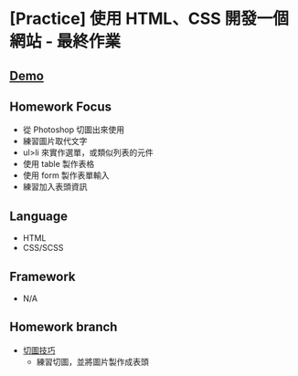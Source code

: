 # [Practice] 使用 HTML、CSS 開發一個網站 - 最終作業

## [Demo](https://guanwha.github.io/practice-htmlcss-hw/)

## Homework Focus
- 從 Photoshop 切圖出來使用
- 練習圖片取代文字
- ul>li 來實作選單，或類似列表的元件
- 使用 table 製作表格
- 使用 form 製作表單輸入
- 練習加入表頭資訊

## Language
- HTML
- CSS/SCSS

## Framework
- N/A

## Homework branch
- [切圖技巧](https://codepen.io/guanwha/pen/ExjEpzq)
  - 練習切圖，並將圖片製作成表頭
